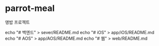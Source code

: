 # parrot-meal
앵밥 프로젝트

echo "# 백엔드" > sever/README.md
echo "# iOS" > app/iOS/README.md
echo "# AOS" > app/AOS/README.md
echo "# 웹" > web/README.md
